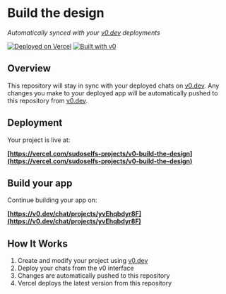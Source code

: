# Build the design

*Automatically synced with your [v0.dev](https://v0.dev) deployments*

[![Deployed on Vercel](https://img.shields.io/badge/Deployed%20on-Vercel-black?style=for-the-badge&logo=vercel)](https://vercel.com/sudoselfs-projects/v0-build-the-design)
[![Built with v0](https://img.shields.io/badge/Built%20with-v0.dev-black?style=for-the-badge)](https://v0.dev/chat/projects/yvEhqbdyr8F)

## Overview

This repository will stay in sync with your deployed chats on [v0.dev](https://v0.dev).
Any changes you make to your deployed app will be automatically pushed to this repository from [v0.dev](https://v0.dev).

## Deployment

Your project is live at:

**[https://vercel.com/sudoselfs-projects/v0-build-the-design](https://vercel.com/sudoselfs-projects/v0-build-the-design)**

## Build your app

Continue building your app on:

**[https://v0.dev/chat/projects/yvEhqbdyr8F](https://v0.dev/chat/projects/yvEhqbdyr8F)**

## How It Works

1. Create and modify your project using [v0.dev](https://v0.dev)
2. Deploy your chats from the v0 interface
3. Changes are automatically pushed to this repository
4. Vercel deploys the latest version from this repository